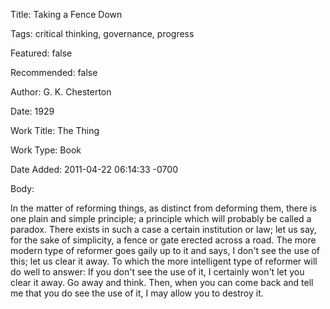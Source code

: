 Title:  Taking a Fence Down

Tags:   critical thinking, governance, progress

Featured: false

Recommended: false

Author: G. K. Chesterton

Date:   1929

Work Title: The Thing

Work Type: Book

Date Added: 2011-04-22 06:14:33 -0700

Body: 

In the matter of reforming things, as distinct from deforming them, there is one plain and simple principle; a principle which will probably be called a paradox. There exists in such a case a certain institution or law; let us say, for the sake of simplicity, a fence or gate erected across a road. The more modern type of reformer goes gaily up to it and says, I don't see the use of this; let us clear it away. To which the more intelligent type of reformer will do well to answer: If you don't see the use of it, I certainly won't let you clear it away. Go away and think. Then, when you can come back and tell me that you do see the use of it, I may allow you to destroy it. 


